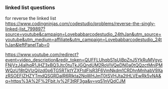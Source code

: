 <h3>linked list questions</h3>

for reverse the linked list
https://www.codingninjas.com/codestudio/problems/reverse-the-singly-linked-list_799897?source=youtube&campaign=Lovebabbarcodestudio_24thJan&utm_source=youtube&utm_medium=affiliate&utm_campaign=Lovebabbarcodestudio_24thJan&leftPanelTab=0


https://www.youtube.com/redirect?event=video_description&redir_token=QUFFLUhqbS1sUjBpZnJ5YkRuMVgycFNjVzJ4alhqR1JHZ3xBQ3Jtc0tuTkJGQndUM2RoVlVQeDN0a0tQQzctMnlPMWQzU18tQVIzQjlzd0p6TG5RTktYZXFtdFlsR3F6VmNkdm1CRDhnMnhabV9XazRSOEFIZHZYTmdQSGRDalR6Rlkta2NoWHJmT0tSVHJta2tHLVEwRk5vNA&q=https%3A%2F%2Fbit.ly%2F3tRF3ga&v=vqS1nVQdCJM













